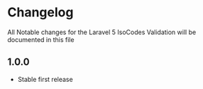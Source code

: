 # Changelog

All Notable changes for the Laravel 5 IsoCodes Validation  will be documented in this file

## 1.0.0
- Stable first release
